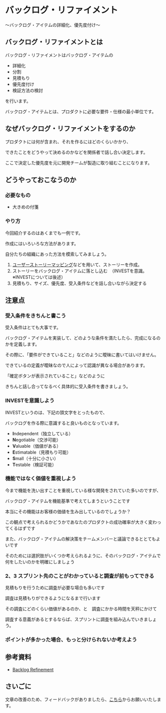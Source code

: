 # バックログ・リファイメント

〜バックログ・アイテムの詳細化、優先度付け〜

## バックログ・リファイメントとは

バックログ・リファイメントはバックログ・アイテムの

* 詳細化
* 分割
* 見積もり
* 優先度付け
* 検証方法の検討

を行います。

バックログ・アイテムとは、プロダクトに必要な要件・仕様の最小単位です。

## なぜバックログ・リファイメントをするのか

プロダクトには何が含まれ、それを作るにはどのくらいかかり、

できたことをどうやって決めるのかなどを関係者で話し合い決定します。

ここで決定した優先度を元に開発チームが製造に取り組むことになります。

## どうやっておこなうのか

### 必要なもの

* 大きめの付箋

### やり方

今回紹介するのはあくまでも一例です。

作成にはいろいろな方法があります。

自分たちの組織にあった方法を模索してみましょう。

1. [ユーザーストーリーマッピング](/practices/user-story-mapping)などを用いて、ストーリーを作成。
1. ストーリーをバックログ・アイテムに落とし込む　（INVESTを意識。※INVESTについては後述）
1. 見積もり、サイズ、優先度、受入条件などを話し合いながら決定する

## 注意点

### 受入条件をきちんと書こう

受入条件はとても大事です。

バックログ・アイテムを実装して、どのような条件を満たしたら、完成になるのかを定義します。

その際に、「要件ができていること」などのように曖昧に書いてはいけません。

できているの定義が曖昧なので人によって認識が異なる場合があります。

「確定ボタンが表示されていること」などのように

きちんと話し合ってなるべく具体的に受入条件を書きましょう。

### INVESTを意識しよう

INVESTというのは、下記の頭文字をとったもので、

バックログを作る際に意識すると良いものとなっています。

* **I**ndependent（独立している）
* **N**egotiable（交渉可能）
* **V**aluable（価値がある）
* **E**stimatable（見積もり可能）
* **S**mall（十分に小さい）
* **T**estable（検証可能）

### 機能ではなく価値を重視しよう

今まで機能を洗い出すことを重視している様な開発をされていた多いのですが、

バックログ・アイテムを機能基準で考えてしまうということです

本当にその機能はお客様の価値を生み出しているのでしょうか？

この観点で考えられるかどうかであなたのプロダクトの成功確率が大きく変わってくるはずです

また、バックログ・アイテムの解決策をチームメンバーと議論できるととてもよいです

そのためには選択肢がいくつか考えられるように、そのバックログ・アイテムで何をしたいのかを明確にしましょう

### 2、3 スプリント先のことがわかっていると調査が前もってできる

見積もりを行うために調査が必要な場合も多いです

調査は見積もりができるようになるまで行います

その調査にどのくらい価値があるのか、と　調査にかかる時間を天秤にかけて

調査する意義があるとするならば、スプリントに調査を組み込んでいきましょう。

### ポイントが多かった場合、もっと分けられないか考えよう




## 参考資料
* [Backlog Refinement](https://openpracticelibrary.com/practice/backlog-refinement/)

## さいごに

文章の改善のため、フィードバックがありましたら、[こちら](https://forms.gle/TKUJ2Gs9EoH2jQvp7)からお願いいたします。
